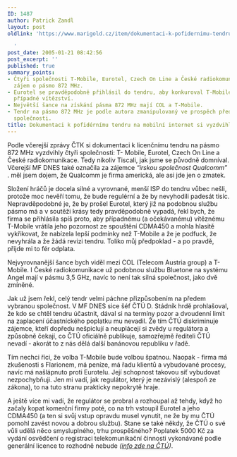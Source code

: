 ```yaml
---
ID: 1487
author: Patrick Zandl
layout: post
oldlink: 'https://www.marigold.cz/item/dokumentaci-k-pofidernimu-tendru-na-mobilni-internet-si-vyzdvihly-ctyri-firmy

  '
post_date: 2005-01-21 08:42:56
post_excerpt: ''
published: true
summary_points:
- Čtyři společnosti T-Mobile, Eurotel, Czech On Line a České radiokomunikace projevily
  zájem o pásmo 872 MHz.
- Eurotel se pravděpodobně přihlásil do tendru, aby konkuroval T-Mobile a zpochybnil
  případné vítězství.
- Největší šance na získání pásma 872 MHz mají COL a T-Mobile.
- Tendr na pásmo 872 MHz je podle autora zmanipulovaný ve prospěch předem vybrané
  společnosti.
title: Dokumentaci k pofidérnímu tendru na mobilní internet si vyzdvihly čtyři firmy
---
```


<p>Podle včerejší zprávy ČTK si dokumentaci k licenčnímu tendru na pásmo 872 MHz vyzdvihly čtyři společnosti: T- Mobile, Eurotel, Czech On Line a České radiokomunikace. Tedy nikoliv Tiscali, jak jsme se původně domníval. Včerejší MF DNES také označila za zájemce <i>&#8220;irskou společnost Qualcomm&#8221;</i> . měl jsem dojem, že Qualcomm je firma americká, ale asi jde jen o zmatek.</p>

<p>Složení hráčů je docela silné a vyrovnané, menší ISP do tendru vůbec nešli, protože moc nevěří tomu, že bude regulérní a že by nevyhodili padesát tisíc. Nepravděpodobné je, že by prošel Eurotel, který již na podobnou službu pásmo má a v soutěži krásy tedy pravděpodobně vypadá, řekl bych, že firma se přihlásila spíš proto, aby případnému (a očekávanému) vítěznému T-Mobile vrátila jeho pozornost ze spouštění CDMA450 a mohla hlasitě vykřikovat, že nabízela lepší podmínky než T-Mobile a že je podfuck, že nevyhrála a že žádá revizi tendru. Toliko můj předpoklad - a po pravdě, přijde mi to fér odplata. </p>

<p>Nejvyrovnanější šance bych viděl mezi COL (Telecom Austria group) a T-Mobile. I České radiokomunikace už podobnou službu Bluetone na systému Angel mají v pásmu 3,5 GHz, navíc to není tak silná společnost, jako dvě zmíněné. </p>

<p>Jak už jsem řekl, celý tendr velmi páchne přizpůsobením na předem vybranou společnost. V MF DNES sice šéf ČTÚ D. Stádník hrdě prohlašoval, že kdo se chtěl tendru účastnit, dával si na termíny pozor a dvoudenní limit na zaplacení účastníckého poplatku mu nevadil. Že tím ČTÚ diskriminuje zájemce, kteří dopředu nešpiclují a neuplácejí si zvědy u regulátora a způsobně čekají, co ČTÚ oficiálně publikuje, samozřejmě řediteli ČTÚ nevadí - akorát to z nás dělá další banánovou republiku v řadě. </p>

<p>Tím nechci říci, že volba T-Mobile bude volbou špatnou. Naopak - firma má zkušenosti s Flarionem, má peníze, má řadu klientů a vybudované procesy, navíc má našlápnuto proti Eurotelu. Její schopnost takovou síť vybudovat nezpochybňuji. Jen mi vadí, jak regulátor, který je nezávislý (alespoň ze zákona), to na tuto stranu prakticky nepokrytě hraje. </p>

<p>A ještě více mi vadí, že regulátor se probral a rozhoupal až tehdy, když ho začaly kopat komerční firmy poté, co na trh vstoupil Eurotel a jeho CDMA450 (a ten si svůj vstup opravdu musel vynutit, ne že by mu ČTÚ pomohl zavést novou a dobrou službu). Stane se také někdy, že ČTÚ o své vůli udělá něco smysluplného, trhu prospěšného? Poplatek 5000 Kč  za vydání osvědčení o registraci telekomunikační činnosti vykonávané podle generální licence to rozhodně nebude <i>(<a href="http://www.ctu.cz/art.php?iSearch=&amp;iArt=482">info zde na ČTÚ</a>)</i>.
</p>